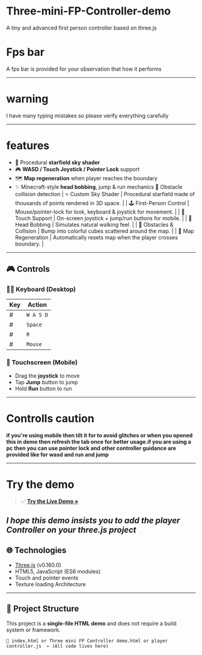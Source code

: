 # Three-mini-FP-Controller-demo
A tiny and advanced first person controller based on three.js
# Fps bar
A fps bar is provided for your observation that how it performs

---
# warning
I have many typing mistakes so please verify everything carefully

---
# features
- 🚀 Procedural **starfield sky shader**
- 🎮 **WASD / Touch Joystick / Pointer Lock** support
- 🗺️ **Map regeneration** when player reaches the boundary
- ✨ Minecraft-style **head bobbing**, jump & run mechanics
🧊 Obstacle collision detection
| ⭐ Custom Sky Shader | Procedural starfield made of thousands of points rendered in 3D space. |
| 🕹️ First-Person Control | Mouse/pointer-lock for look, keyboard & joystick for movement. |
| 📱 Touch Support | On-screen joystick + jump/run buttons for mobile. |
| 🧠 Head Bobbing | Simulates natural walking feel. |
| 🧱 Obstacles & Collision | Bump into colorful cubes scattered around the map. |
| 🔁 Map Regeneration | Automatically resets map when the player crosses boundary. |
---

## 🎮 Controls

### 🧑‍💻 Keyboard (Desktop)
| Key | Action |
|-----|--------|
# | `W A S D` | Move |
# | `Space`   | Jump |
# | `R`       | Run |
# | `Mouse`   | Look |(click to lock pointer) |

### 📱 Touchscreen (Mobile)
- Drag the **joystick** to move
- Tap **Jump** button to jump
- Hold **Run** button to run

---
# Controlls caution 
**if you're using mobile then tilt it for to avoid glitches or when you opened this in demo then refresh the tab once for better usage.if you are using a pc then you can use pointer lock and other controller guidance are provided like for wasd and run and jump**

---
# Try the demo
> ✅ **[Try the Live Demo »](https://adkd99.github.io/Three-mini-FP-Controller-demo/)**

*I hope this demo insists you to add the player Controller on your three.js project*
---
## 🌐 Technologies

- [Three.js](https://threejs.org/) (v0.160.0)
- HTML5, JavaScript (ES6 modules)
- Touch and pointer events
- Texture loading Architecture

---

## 📁 Project Structure

This project is a **single-file HTML demo** and does not require a build system or framework.

```
📄 index.html or Three mini FP Controller demo.html or player controller.js  ← (All code lives here)
